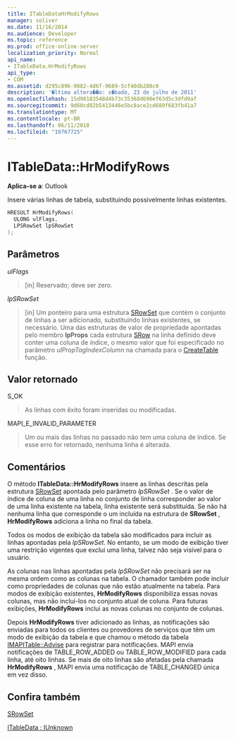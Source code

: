 ```yaml
---
title: ITableDataHrModifyRows
manager: soliver
ms.date: 11/16/2014
ms.audience: Developer
ms.topic: reference
ms.prod: office-online-server
localization_priority: Normal
api_name:
- ITableData.HrModifyRows
api_type:
- COM
ms.assetid: d295c896-9882-4d6f-9689-5cf40db208c0
description: '�ltima altera��o: s�bado, 23 de julho de 2011'
ms.openlocfilehash: 15d98183548d4b73c35368d690ef63d5c3dfd9af
ms.sourcegitcommit: 9d60cd82b5413446e5bc8ace2cd689f683fb41a7
ms.translationtype: MT
ms.contentlocale: pt-BR
ms.lasthandoff: 06/11/2018
ms.locfileid: "19767725"
---
```

# <a name="itabledatahrmodifyrows"></a>ITableData::HrModifyRows

  
  
**Aplica-se a**: Outlook 
  
Insere várias linhas de tabela, substituindo possivelmente linhas existentes.
  
```cpp
HRESULT HrModifyRows(
  ULONG ulFlags,
  LPSRowSet lpSRowSet
);
```

## <a name="parameters"></a>Parâmetros

 _ulFlags_
  
> [in] Reservado; deve ser zero.
    
 _lpSRowSet_
  
> [in] Um ponteiro para uma estrutura [SRowSet](srowset.md) que contém o conjunto de linhas a ser adicionado, substituindo linhas existentes, se necessário. Uma das estruturas de valor de propriedade apontadas pelo membro **lpProps** cada estrutura [SRow](srow.md) na linha definido deve conter uma coluna de índice, o mesmo valor que foi especificado no parâmetro _ulPropTagIndexColumn_ na chamada para o [ CreateTable](createtable.md) função. 
    
## <a name="return-value"></a>Valor retornado

S_OK 
  
> As linhas com êxito foram inseridas ou modificadas.
    
MAPI_E_INVALID_PARAMETER 
  
> Um ou mais das linhas no passado não tem uma coluna de índice. Se esse erro for retornado, nenhuma linha é alterada.
    
## <a name="remarks"></a>Comentários

O método **ITableData::HrModifyRows** insere as linhas descritas pela estrutura [SRowSet](srowset.md) apontada pelo parâmetro _lpSRowSet_ . Se o valor de índice de coluna de uma linha no conjunto de linha corresponder ao valor de uma linha existente na tabela, linha existente será substituída. Se não há nenhuma linha que corresponde o um incluída na estrutura de **SRowSet** , **HrModifyRows** adiciona a linha no final da tabela. 
  
Todos os modos de exibição da tabela são modificados para incluir as linhas apontadas pela _lpSRowSet_. No entanto, se um modo de exibição tiver uma restrição vigentes que exclui uma linha, talvez não seja visível para o usuário. 
  
As colunas nas linhas apontadas pela _lpSRowSet_ não precisará ser na mesma ordem como as colunas na tabela. O chamador também pode incluir como propriedades de colunas que não estão atualmente na tabela. Para modos de exibição existentes, **HrModifyRows** disponibiliza essas novas colunas, mas não inclui-los no conjunto atual de coluna. Para futuras exibições, **HrModifyRows** inclui as novas colunas no conjunto de colunas. 
  
Depois **HrModifyRows** tiver adicionado as linhas, as notificações são enviadas para todos os clientes ou provedores de serviços que têm um modo de exibição da tabela e que chamou o método da tabela [IMAPITable::Advise](imapitable-advise.md) para registrar para notificações. MAPI envia notificações de TABLE_ROW_ADDED ou TABLE_ROW_MODIFIED para cada linha, até oito linhas. Se mais de oito linhas são afetadas pela chamada **HrModifyRows** , MAPI envia uma notificação de TABLE_CHANGED única em vez disso. 
  
## <a name="see-also"></a>Confira também



[SRowSet](srowset.md)
  
[ITableData : IUnknown](itabledataiunknown.md)

